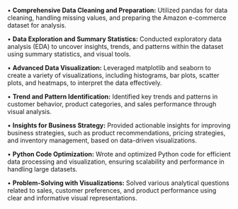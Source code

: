 • **Comprehensive Data Cleaning and Preparation:** Utilized pandas for data cleaning, handling missing values, and preparing the Amazon e-commerce dataset for analysis.

• **Data Exploration and Summary Statistics:** Conducted exploratory data analysis (EDA) to uncover insights, trends, and patterns within the dataset using summary statistics, and visual tools.

• **Advanced Data Visualization:** Leveraged matplotlib and seaborn to create a variety of visualizations, including histograms, bar plots, scatter plots, and heatmaps, to interpret the data effectively.

• **Trend and Pattern Identification:** Identified key trends and patterns in customer behavior, product categories, and sales performance through visual analysis.

• **Insights for Business Strategy:** Provided actionable insights for improving business strategies, such as product recommendations, pricing strategies, and inventory management, based on data-driven visualizations.

• **Python Code Optimization:** Wrote and optimized Python code for efficient data processing and visualization, ensuring scalability and performance in handling large datasets.

• **Problem-Solving with Visualizations:** Solved various analytical questions related to sales, customer preferences, and product performance using clear and informative visual representations.
